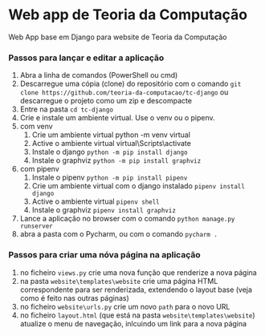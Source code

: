 # Web app de Teoria da Computação
Web App base em Django para website de Teoria da Computação

### Passos para lançar e editar a aplicação
1. Abra a linha de comandos (PowerShell ou cmd)
1. Descarregue uma cópia (clone) do repositório com o comando `git clone https://github.com/teoria-da-computacao/tc-django` ou descarregue o projeto como um zip e descompacte
1. Entre na pasta  `cd tc-django`
2. Crie e instale um ambiente virtual. Use o venv ou o pipenv.
3. com venv
    1. Crie um ambiente virtual python -m venv virtual
    1. Active o ambiente virtual virtual\Scripts\activate
    1. Instale o django `python -m pip install django`
    2. Instale o graphviz `python -m pip install graphviz`
4. com pipenv 
    1. Instale o pipenv `python -m pip install pipenv`
    1. Crie um ambiente virtual com o django instalado `pipenv install django`
    1. Active o ambiente virtual `pipenv shell`
    2. Instale o graphviz `pipenv install graphviz`
5. Lance a aplicação no browser com o comando `python manage.py runserver`
6. abra a pasta com o Pycharm, ou com o comando `pycharm .`

### Passos para criar uma nóva página na aplicação
1. no ficheiro `views.py` crie uma nova função que renderize a nova página
2. na pasta `website\templates\website` crie uma página HTML correspondente para ser renderizada, extendendo o layout base (veja como é feito nas outras páginas)
3. no ficheiro `website\urls.py` crie um novo `path` para o novo URL
4. no ficheiro `layout.html` (que está na pasta `website\templates\website`) atualize o menu de navegação, inlcuindo um link para a nova página

